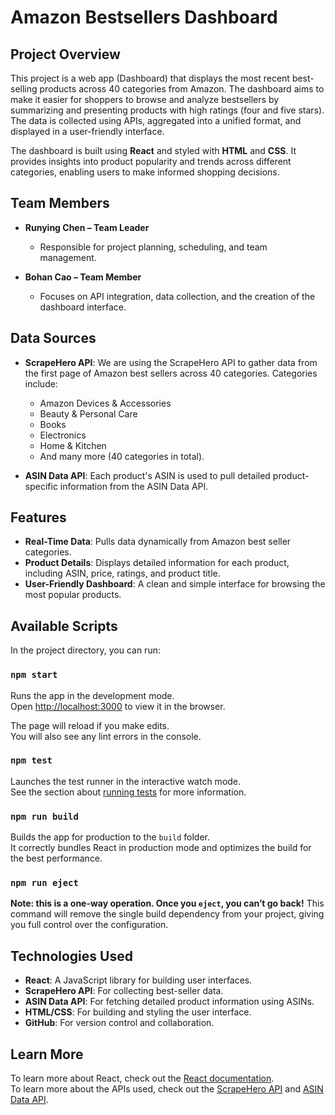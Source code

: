 # Amazon Bestsellers Dashboard

## Project Overview

This project is a web app (Dashboard) that displays the most recent best-selling products across 40 categories from Amazon. The dashboard aims to make it easier for shoppers to browse and analyze bestsellers by summarizing and presenting products with high ratings (four and five stars). The data is collected using APIs, aggregated into a unified format, and displayed in a user-friendly interface.

The dashboard is built using **React** and styled with **HTML** and **CSS**. It provides insights into product popularity and trends across different categories, enabling users to make informed shopping decisions.

## Team Members

- **Runying Chen – Team Leader**
  - Responsible for project planning, scheduling, and team management.
  
- **Bohan Cao – Team Member**
  - Focuses on API integration, data collection, and the creation of the dashboard interface.

## Data Sources

- **ScrapeHero API**: We are using the ScrapeHero API to gather data from the first page of Amazon best sellers across 40 categories. Categories include:
  - Amazon Devices & Accessories
  - Beauty & Personal Care
  - Books
  - Electronics
  - Home & Kitchen
  - And many more (40 categories in total).

- **ASIN Data API**: Each product's ASIN is used to pull detailed product-specific information from the ASIN Data API.

## Features

- **Real-Time Data**: Pulls data dynamically from Amazon best seller categories.
- **Product Details**: Displays detailed information for each product, including ASIN, price, ratings, and product title.
- **User-Friendly Dashboard**: A clean and simple interface for browsing the most popular products.

## Available Scripts

In the project directory, you can run:

### `npm start`

Runs the app in the development mode.\
Open [http://localhost:3000](http://localhost:3000) to view it in the browser.

The page will reload if you make edits.\
You will also see any lint errors in the console.

### `npm test`

Launches the test runner in the interactive watch mode.\
See the section about [running tests](https://facebook.github.io/create-react-app/docs/running-tests) for more information.

### `npm run build`

Builds the app for production to the `build` folder.\
It correctly bundles React in production mode and optimizes the build for the best performance.

### `npm run eject`

**Note: this is a one-way operation. Once you `eject`, you can’t go back!** This command will remove the single build dependency from your project, giving you full control over the configuration.

## Technologies Used

- **React**: A JavaScript library for building user interfaces.
- **ScrapeHero API**: For collecting best-seller data.
- **ASIN Data API**: For fetching detailed product information using ASINs.
- **HTML/CSS**: For building and styling the user interface.
- **GitHub**: For version control and collaboration.

## Learn More

To learn more about React, check out the [React documentation](https://reactjs.org/).\
To learn more about the APIs used, check out the [ScrapeHero API](https://app.scrapehero.com/home) and [ASIN Data API](https://app.asindataapi.com/playground).
